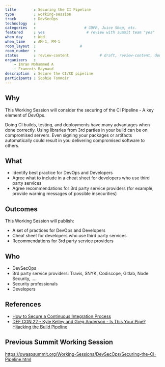 ```yaml
---
title        : Securing the CI Pipeline
type         : working-session
track        : DevSecOps
technology   :
categories   :                      # GDPR, Juice Shop, etc.
featured     : yes                   # review with summit team "yes"
when_day     : Wed
when_time    : AM-1, PM-1
room_layout  :                    #
room_number  :
status       : review-content              # draft, review-content, done
organizers   :
    - Imran Mohammed A
    - Francois Raynaud
description  : Secure the CI/CD pipeline
participants : Sophie Tonnoir
---
```


## Why

This Working Session will consider the securing of the CI Pipeline - A key element of DevOps.

Doing CI builds, testing, and deployments have many advantages when done correctly. Using libraries from 3rd parties in your build can be on compromised servers. Even signing your packages or artifacts automatically could result in you delivering compromised software to others.

## What

- Identify best practice for DevOps and Developers
- Agree what to include in a cheat sheet for developers who use third party services
- Agree recommendations for 3rd party service providers (for example, provide warning messages of possible insecurities)

## Outcomes

This Working Session will publish:

- A set of practices for DevOps and Developers
- Cheat sheet for developers who use third party services
- Recommendations for 3rd party service providers

## Who

* DevSecOps
* 3rd party service providers: Travis, SNYK, Codiscope, Gitlab, Node Security, ....
* Security professionals
* Developers

## References

- [How to Secure a Continuous Integration Process](https://www.nccgroup.trust/uk/our-research/securing-the-continuous-integration-process)
- [DEF CON 22 - Kyle Kelley and Greg Anderson - Is This Your Pipe? Hijacking the Build Pipeline](https://www.youtube.com/watch?v=nBR7Kru6JX0)


## Previous Summit Working Session

https://owaspsummit.org/Working-Sessions/DevSecOps/Securing-the-CI-Pipeline.html
